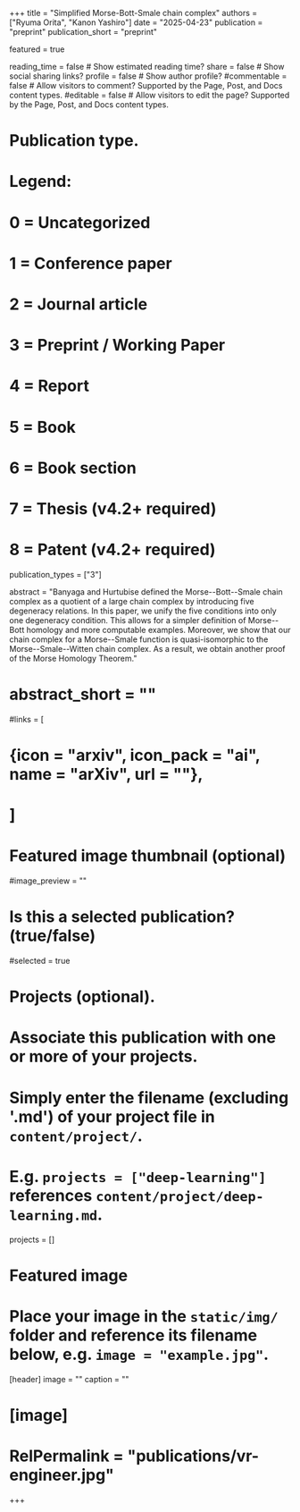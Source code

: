 +++
title = "Simplified Morse-Bott-Smale chain complex"
authors = ["Ryuma Orita", "Kanon Yashiro"]
date = "2025-04-23"
publication = "preprint"
publication_short = "preprint"

featured = true

reading_time = false  # Show estimated reading time?
share = false  # Show social sharing links?
profile = false  # Show author profile?
#commentable = false  # Allow visitors to comment? Supported by the Page, Post, and Docs content types.
#editable = false  # Allow visitors to edit the page? Supported by the Page, Post, and Docs content types.

# Publication type.
# Legend:
# 0 = Uncategorized
# 1 = Conference paper
# 2 = Journal article
# 3 = Preprint / Working Paper
# 4 = Report
# 5 = Book
# 6 = Book section
# 7 = Thesis (v4.2+ required)
# 8 = Patent (v4.2+ required)
publication_types = ["3"]

abstract = "Banyaga and Hurtubise defined the Morse--Bott--Smale chain complex as a quotient of a large chain complex by introducing five degeneracy relations. In this paper, we unify the five conditions into only one degeneracy condition. This allows for a simpler definition of Morse--Bott homology and more computable examples. Moreover, we show that our chain complex for a Morse--Smale function is quasi-isomorphic to the Morse--Smale--Witten chain complex. As a result, we obtain another proof of the Morse Homology Theorem."
# abstract_short = ""

#links = [
#  {icon = "arxiv", icon_pack = "ai", name = "arXiv", url = ""},
#  ]

# Featured image thumbnail (optional)
#image_preview = ""

# Is this a selected publication? (true/false)
#selected = true

# Projects (optional).
#   Associate this publication with one or more of your projects.
#   Simply enter the filename (excluding '.md') of your project file in `content/project/`.
#   E.g. `projects = ["deep-learning"]` references `content/project/deep-learning.md`.
projects = []

# Featured image
# Place your image in the `static/img/` folder and reference its filename below, e.g. `image = "example.jpg"`.
[header]
image = ""
caption = ""

# [image]
# RelPermalink = "publications/vr-engineer.jpg"
+++
